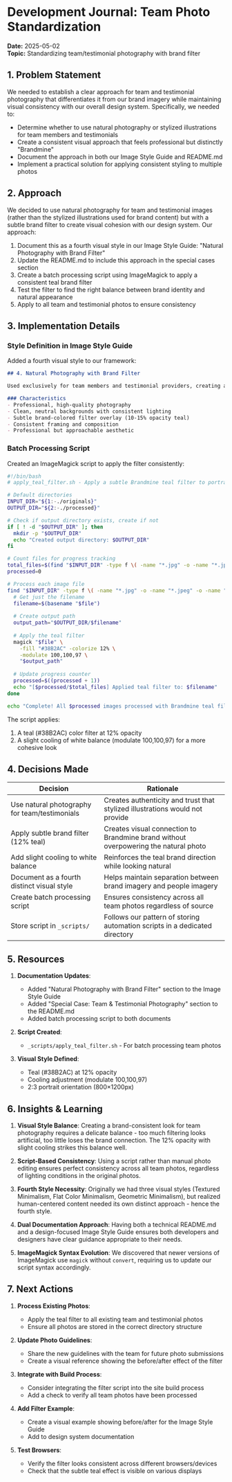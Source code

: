 # Development Journal: Team Photo Standardization
**Date:** 2025-05-02  
**Topic:** Standardizing team/testimonial photography with brand filter

## 1. Problem Statement

We needed to establish a clear approach for team and testimonial photography that differentiates it from our brand imagery while maintaining visual consistency with our overall design system. Specifically, we needed to:

- Determine whether to use natural photography or stylized illustrations for team members and testimonials
- Create a consistent visual approach that feels professional but distinctly "Brandmine"
- Document the approach in both our Image Style Guide and README.md
- Implement a practical solution for applying consistent styling to multiple photos

## 2. Approach

We decided to use natural photography for team and testimonial images (rather than the stylized illustrations used for brand content) but with a subtle brand filter to create visual cohesion with our design system. Our approach:

1. Document this as a fourth visual style in our Image Style Guide: "Natural Photography with Brand Filter"
2. Update the README.md to include this approach in the special cases section
3. Create a batch processing script using ImageMagick to apply a consistent teal brand filter
4. Test the filter to find the right balance between brand identity and natural appearance
5. Apply to all team and testimonial photos to ensure consistency

## 3. Implementation Details

### Style Definition in Image Style Guide

Added a fourth visual style to our framework:
```markdown
## 4. Natural Photography with Brand Filter

Used exclusively for team members and testimonial providers, creating a professional and authentic impression while maintaining brand consistency.

### Characteristics
- Professional, high-quality photography
- Clean, neutral backgrounds with consistent lighting
- Subtle brand-colored filter overlay (10-15% opacity teal)
- Consistent framing and composition
- Professional but approachable aesthetic
```

### Batch Processing Script

Created an ImageMagick script to apply the filter consistently:
```bash
#!/bin/bash
# apply_teal_filter.sh - Apply a subtle Brandmine teal filter to portrait photos

# Default directories
INPUT_DIR="${1:-./originals}"
OUTPUT_DIR="${2:-./processed}"

# Check if output directory exists, create if not
if [ ! -d "$OUTPUT_DIR" ]; then
  mkdir -p "$OUTPUT_DIR"
  echo "Created output directory: $OUTPUT_DIR"
fi

# Count files for progress tracking
total_files=$(find "$INPUT_DIR" -type f \( -name "*.jpg" -o -name "*.jpeg" -o -name "*.png" \) | wc -l)
processed=0

# Process each image file
find "$INPUT_DIR" -type f \( -name "*.jpg" -o -name "*.jpeg" -o -name "*.png" \) | while read file; do
  # Get just the filename
  filename=$(basename "$file")
  
  # Create output path
  output_path="$OUTPUT_DIR/$filename"
  
  # Apply the teal filter
  magick "$file" \
    -fill "#38B2AC" -colorize 12% \
    -modulate 100,100,97 \
    "$output_path"
  
  # Update progress counter
  processed=$((processed + 1))
  echo "[$processed/$total_files] Applied teal filter to: $filename"
done

echo "Complete! All $processed images processed with Brandmine teal filter."
```

The script applies:
1. A teal (#38B2AC) color filter at 12% opacity
2. A slight cooling of white balance (modulate 100,100,97) for a more cohesive look

## 4. Decisions Made

| Decision | Rationale |
|----------|-----------|
| Use natural photography for team/testimonials | Creates authenticity and trust that stylized illustrations would not provide |
| Apply subtle brand filter (12% teal) | Creates visual connection to Brandmine brand without overpowering the natural photo |
| Add slight cooling to white balance | Reinforces the teal brand direction while looking natural |
| Document as a fourth distinct visual style | Helps maintain separation between brand imagery and people imagery |
| Create batch processing script | Ensures consistency across all team photos regardless of source |
| Store script in `_scripts/` | Follows our pattern of storing automation scripts in a dedicated directory |

## 5. Resources

1. **Documentation Updates**:
   - Added "Natural Photography with Brand Filter" section to the Image Style Guide
   - Added "Special Case: Team & Testimonial Photography" section to the README.md
   - Added batch processing script to both documents

2. **Script Created**:
   - `_scripts/apply_teal_filter.sh` - For batch processing team photos

3. **Visual Style Defined**:
   - Teal (#38B2AC) at 12% opacity
   - Cooling adjustment (modulate 100,100,97)
   - 2:3 portrait orientation (800×1200px)

## 6. Insights & Learning

1. **Visual Style Balance**: Creating a brand-consistent look for team photography requires a delicate balance - too much filtering looks artificial, too little loses the brand connection. The 12% opacity with slight cooling strikes this balance well.

2. **Script-Based Consistency**: Using a script rather than manual photo editing ensures perfect consistency across all team photos, regardless of lighting conditions in the original photos.

3. **Fourth Style Necessity**: Originally we had three visual styles (Textured Minimalism, Flat Color Minimalism, Geometric Minimalism), but realized human-centered content needed its own distinct approach - hence the fourth style.

4. **Dual Documentation Approach**: Having both a technical README.md and a design-focused Image Style Guide ensures both developers and designers have clear guidance appropriate to their needs.

5. **ImageMagick Syntax Evolution**: We discovered that newer versions of ImageMagick use `magick` without `convert`, requiring us to update our script syntax accordingly.

## 7. Next Actions

1. **Process Existing Photos**:
   - Apply the teal filter to all existing team and testimonial photos
   - Ensure all photos are stored in the correct directory structure

2. **Update Photo Guidelines**:
   - Share the new guidelines with the team for future photo submissions
   - Create a visual reference showing the before/after effect of the filter

3. **Integrate with Build Process**:
   - Consider integrating the filter script into the site build process
   - Add a check to verify all team photos have been processed

4. **Add Filter Example**:
   - Create a visual example showing before/after for the Image Style Guide
   - Add to design system documentation

5. **Test Browsers**:
   - Verify the filter looks consistent across different browsers/devices
   - Check that the subtle teal effect is visible on various displays
